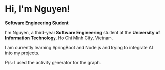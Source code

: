 # Hi, I'm Nguyen!  

**Software Engineering Student**  

I'm Nguyen, a third-year **Software Engineering** student at the **University of Information Technology**, Ho Chi Minh City, Vietnam. 

I am currently learning SpringBoot and Node.js and trying to integrate AI into my projects.

P/s: I used the activity generator for the graph.





